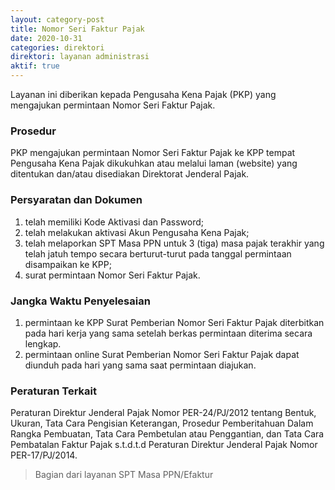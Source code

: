 ```yaml
---
layout: category-post
title: Nomor Seri Faktur Pajak
date: 2020-10-31
categories: direktori
direktori: layanan administrasi
aktif: true
---
```

Layanan ini diberikan kepada Pengusaha Kena Pajak (PKP) yang mengajukan permintaan Nomor Seri Faktur Pajak.

### Prosedur
PKP mengajukan permintaan Nomor Seri Faktur Pajak ke KPP tempat Pengusaha Kena Pajak dikukuhkan atau melalui laman (website) yang ditentukan dan/atau disediakan Direktorat Jenderal Pajak.

### Persyaratan dan Dokumen
1. telah memiliki Kode Aktivasi dan Password;
2. telah melakukan aktivasi Akun Pengusaha Kena Pajak;
3. telah melaporkan SPT Masa PPN untuk 3 (tiga) masa pajak terakhir yang telah jatuh tempo secara berturut-turut pada tanggal permintaan disampaikan ke KPP;
4. surat permintaan Nomor Seri Faktur Pajak.

### Jangka Waktu Penyelesaian
1. permintaan ke KPP Surat Pemberian Nomor Seri Faktur Pajak diterbitkan pada hari kerja yang sama setelah berkas permintaan diterima secara lengkap.
2. permintaan online Surat Pemberian Nomor Seri Faktur Pajak dapat diunduh pada hari yang sama saat permintaan diajukan.

### Peraturan Terkait
Peraturan Direktur Jenderal Pajak Nomor PER-24/PJ/2012 tentang Bentuk, Ukuran, Tata Cara Pengisian Keterangan, Prosedur Pemberitahuan Dalam Rangka Pembuatan, Tata Cara Pembetulan atau Penggantian, dan Tata Cara Pembatalan Faktur Pajak s.t.d.t.d Peraturan Direktur Jenderal Pajak Nomor PER-17/PJ/2014.

> Bagian dari layanan SPT Masa PPN/Efaktur